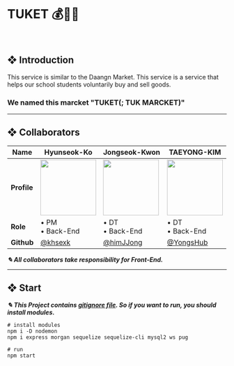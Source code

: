 # TUKET 💰🤝🎁

</br>  

## ❖ Introduction

This service is similar to the Daangn Market. This service is a service that helps our school students voluntarily buy and sell goods.  
### We named this marcket "TUKET(; TUK MARCKET)"

* * *

## ❖ Collaborators
|Name|Hyunseok-Ko|Jongseok-Kwon|TAEYONG-KIM|
|----|----|-----|----|
|**Profile**|<img src='https://user-images.githubusercontent.com/56003992/154020983-d107c45d-d089-4cac-9c4a-1ab5b1be53ce.jpeg' width=128>|<img src='https://user-images.githubusercontent.com/56003992/154021170-df2f600e-66ba-4f21-8651-5c40c8d6e67e.jpeg' width=128>|<img src='https://user-images.githubusercontent.com/56003992/154021261-8501ebaf-771b-43c4-97fb-35e88d319787.jpeg' width=128>|
|**Role**|• PM</br>• Back-End|• DT</br>• Back-End|• DT</br>• Back-End|
|**Github**|[@khsexk](https://github.com/khsexk)|[@himJJong](https://github.com/himJJong)|[@YongsHub](https://github.com/YongsHub)|
  
***✎ All collaborators take responsibility for Front-End.***  

* * *

## ❖ Start

***✎ This Project contains [gitignore file](https://github.com/khsexk/TUKET/blob/main/WEB/.gitignore). So if you want to run, you should install modules.***
```shell
# install modules
npm i -D nodemon
npm i express morgan sequelize sequelize-cli mysql2 ws pug

# run
npm start
```

